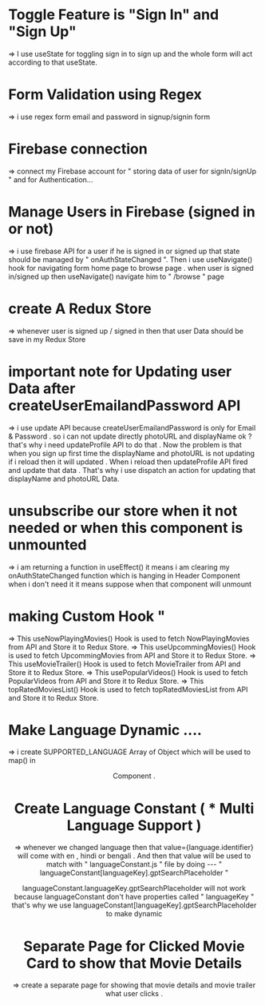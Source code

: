 # Toggle Feature is "Sign In" and "Sign Up"
=> I use useState for toggling sign in to sign up and the whole form will act according to that useState.

# Form Validation using Regex
=> i use regex form email and password in signup/signin form 

# Firebase connection
=> connect my Firebase account for " storing data of user for signIn/signUp " and for Authentication...

# Manage Users in Firebase (signed in or not)
=> i use firebase API for a user if he is signed in or signed up that state should be managed by " onAuthStateChanged ". Then i use useNavigate() hook for navigating form home page to browse page .
when user is signed in/signed up then useNavigate() navigate him to " /browse " page 

# create A Redux Store 
=> whenever user is signed up / signed in then that user Data should be save in my Redux Store 

# important note for Updating user Data after createUserEmailandPassword API
=> i use update API because createUserEmailandPassword is only for Email & Password . so i can not update directly photoURL and displayName ok ? that's why i need updateProfile API to do that . Now the problem is that when you sign up first time the displayName and photoURL is not updating if i reload then it will updated . When i reload then updateProfile API fired and update that data . That's why i use dispatch an action for updating that displayName and photoURL Data. 



# unsubscribe our store when it not needed or when this component is unmounted
=> i am returning a function in useEffect() it means i am clearing my onAuthStateChanged function which is hanging in Header Component when i don't need it it means suppose when that component will unmount

# making Custom Hook "
=> This useNowPlayingMovies() Hook is used to fetch NowPlayingMovies from API and Store it to Redux Store.
=> This useUpcommingMovies() Hook is used to fetch UpcommingMovies from API and Store it to Redux Store.
=> This useMovieTrailer() Hook is used to fetch MovieTrailer from API 
and Store it to Redux Store.
=> This usePopularVideos() Hook is used to fetch PopularVideos from API and Store it to Redux Store.
=> This topRatedMoviesList() Hook is used to fetch topRatedMoviesList from API and Store it to Redux Store.


# Make Language Dynamic ....
=> i create SUPPORTED_LANGUAGE Array of Object which will be used to map() in <Header> Component .

# Create Language Constant ( * Multi Language Support )
=> whenever we changed language then that value={language.identifier} will come with en , hindi or bengali . And then that value will be used to match with " languageConstant.js " file  by doing --- "  languageConstant[languageKey].gptSearchPlaceholder  " 

 languageConstant.languageKey.gptSearchPlaceholder will not work because languageConstant don't have properties called " languageKey " that's why we use languageConstant[languageKey].gptSearchPlaceholder to make dynamic 

 # Separate Page for Clicked Movie Card to show that Movie Details
=> create a separate page for showing that movie details and movie trailer what user clicks .


